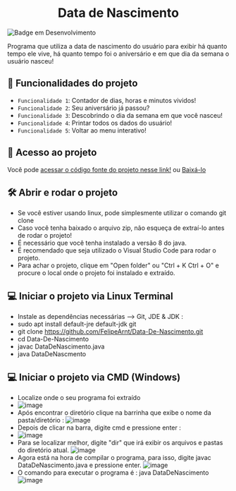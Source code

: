 
<h1 align="center"> Data de Nascimento</h1>

![Badge em Desenvolvimento](http://img.shields.io/static/v1?label=STATUS&message=EM%20DESENVOLVIMENTO&color=GREEN&style=for-the-badge)

Programa que utiliza a data de nascimento do usuário para exibir há quanto tempo ele vive, há quanto tempo foi o aniversário e em que dia da semana o usuário nasceu!

## :hammer: Funcionalidades do projeto

- `Funcionalidade 1`: Contador de dias, horas e minutos vividos!
- `Funcionalidade 2`: Seu aniversário já passou?
- `Funcionalidade 3`: Descobrindo o dia da semana em que você nasceu!
- `Funcionalidade 4`: Printar todos os dados do usuário!
- `Funcionalidade 5`: Voltar ao menu interativo!

## 📁 Acesso ao projeto

Você pode [acessar o código fonte do projeto nesse link!](https://github.com/FelipeArnt/Data-De-Nascimento/blob/main/DataDeNascimento.java) ou [Baixá-lo](https://github.com/FelipeArnt/Data-De-Nascimento/archive/refs/heads/main.zip)


## 🛠️ Abrir e rodar o projeto
- Se você estiver usando linux, pode simplesmente utilizar o comando git clone 
- Caso você tenha baixado o arquivo zip, não esqueça de extraí-lo antes de rodar o projeto!
- É necessário que você tenha instalado a versão 8 do java.
- É recomendado que seja utilizado o Visual Studio Code para rodar o projeto.
- Para achar o projeto, clique em  "Open folder" ou "Ctrl + K Ctrl + O" e procure o local onde o projeto foi instalado e extraído.


##  💻 Iniciar o projeto via Linux Terminal
- Instale as dependências necessárias --> Git, JDE & JDK :
- sudo apt install default-jre default-jdk git
- git clone https://github.com/FelipeArnt/Data-De-Nascimento.git
- cd Data-De-Nascimento
- javac DataDeNascimento.java
- java DataDeNascmento

## 💻 Iniciar o projeto via CMD (Windows) 
- Localize onde o seu programa foi extraído
- ![image](https://user-images.githubusercontent.com/102182726/164709795-450dfc32-4bea-45ef-93d7-6334b7f3d3a9.png)
- Após encontrar o diretório clique na barrinha que exibe o nome da pasta/diretório : 
![image](https://user-images.githubusercontent.com/102182726/164709926-5d7a40cb-5788-49ea-99e0-c3e20a79099b.png)
- Depois de clicar na barra, digite cmd e pressione enter :
- ![image](https://user-images.githubusercontent.com/102182726/164712918-5e1ae1f1-5e4e-4017-9621-99625c95dc1d.png)
- Para se localizar melhor, digite "dir" que irá exibir os arquivos e pastas do diretório atual.
![image](https://user-images.githubusercontent.com/102182726/164712434-36ac8c24-8ff2-4885-be7a-da66e42b42ed.png)
- Agora está na hora de compilar o programa, para isso, digite javac DataDeNascimento.java e pressione enter.
![image](https://user-images.githubusercontent.com/102182726/164711904-2bd34fe8-12ed-4124-962f-059c9ec35b6e.png)
- O comando para executar o programa é : java DataDeNascimento 
![image](https://user-images.githubusercontent.com/102182726/164711981-249bfc85-a80c-4472-a339-dc29c5c7fa51.png)


